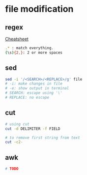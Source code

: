 # file modification

## regex

[Cheatsheet](https://cheatography.com/davechild/cheat-sheets/regular-expressions/)

```bash
.* : match everything.
(\s){2,}: 2 or more spaces
```

## sed

```bash
sed -i '/<SEARCH>/<REPLACE>/g' file
# -i: make changes in file
# -e: show output in terminal
# SEARCH: escape using '\'
# REPLACE: no escape
```

## cut

```bash
# using cut
cut -d DELIMITER -f FIELD

# to remove first string from text
cut -c2-
```

## awk

```bash
# TODO
```
